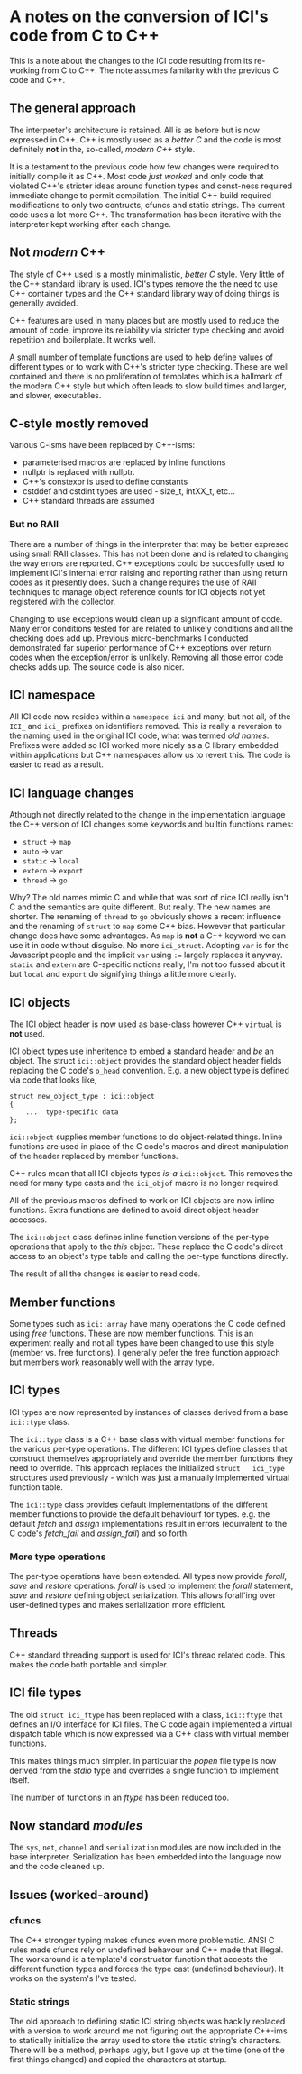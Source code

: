 # A notes on the conversion of ICI's code from C to C++

This is a  note about the changes  to the ICI code  resulting from its
re-working  from  C to  C++.  The  note  assumes familarity  with  the
previous C code and C++.

## The general approach

The interpreter's  architecture is retained.  All is as before  but is
now expressed in C++. C++ is mostly  used as a _better C_ and the code
is most definitely **not** in the, so-called, _modern C++_ style.

It is a  testament to the previous code how  few changes were required
to initially compile it as C++.  Most  code _just worked_ and only code
that violated  C++'s stricter  ideas around  function types  and const-ness
required immediate change to permit  compilation. The initial C++ build
required modifications  to only two contructs,  cfuncs and static strings.
The current code uses  a lot more C++.  The  transformation  has  been
iterative with  the  interpreter  kept working after each change.

## Not _modern_ C++

The style  of C++  used is  a mostly  minimalistic, _better  C_ style.
Very little of the C++ standard  library is used. ICI's types remove
the the need to use C++ container types and the C++ standard library
way of doing things is generally avoided.

C++ features are used in many places but are mostly used to reduce the
amount of code, improve its reliability via stricter type checking and
avoid repetition and boilerplate. It works well.

A small number of template functions are used to help define values of
different types  or to work  with C++'s stricter type  checking. These
are well contained and there is no proliferation of templates which is
a hallmark of the modern C++ style but which often leads to slow build
times and larger, and slower, executables.

## C-style mostly removed

Various C-isms have been replaced by C++-isms:

- parameterised macros are replaced by inline functions
- nullptr is replaced with nullptr.
- C++'s constexpr is used to define constants
- cstddef and cstdint types are used - size_t, intXX_t, etc...
- C++ standard threads are assumed

### But no RAII

There are a  number of things in the interpreter  that may be better
expresed using small RAII classes. This has not been done and is
related to changing the way errors are reported. C++ exceptions
could be succesfully used to implement ICI's internal error raising
and reporting rather than using return codes as it presently does.
Such a change requires the use of RAII techniques to manage object
reference counts for ICI objects not yet registered with the collector.

Changing to use exceptions would clean up a significant amount of
code. Many error conditions tested for are related to unlikely
conditions and all the checking does add up. Previous micro-benchmarks
I conducted demonstrated far superior performance of C++ exceptions
over return codes when the exception/error is unlikely. Removing
all those error code checks adds up. The source code is also nicer.

## ICI namespace

All ICI  code now resides within  a `namespace ici` and  many, but not
all, of the `ICI_` and `ici_` prefixes on identifiers removed. This is
really a reversion  to the naming used in the  original ICI code, what
was termed _old names_. Prefixes were  added so ICI worked more nicely
as a C  library embedded within applications but  C++ namespaces allow
us to revert this. The code is easier to read as a result.

## ICI language changes

Athough  not directly  related  to the  change  in the  implementation
language  the C++  version of  ICI changes  some keywords  and builtin
functions names:

- `struct` -> `map`
- `auto`   -> `var`
- `static` -> `local`
- `extern` -> `export`
- `thread` -> `go`

Why? The old names mimic C and  while that was sort of nice ICI really
isn't C  and the semantics  are quite  different. But really.  The new
names are shorter. The renaming of  `thread` to `go` obviously shows a
recent  influence and  the  renaming  of `struct`  to  `map` some  C++
bias. However that particular change does  have some advantages. As
`map` is **not** a C++ keyword we can use it in code without disguise.
No more `ici_struct`. Adopting `var` is for the Javascript people and
the implicit `var` using `:=` largely replaces it anyway. `static` and
`extern` are C-specific notions really, I'm not too fussed about it
but `local` and `export` do signifying things a little more clearly.

## ICI objects

The ICI object header is now used as base-class however C++ `virtual`
is **not** used.

ICI object types  use inheritence to embed a standard  header and _be_
an  object.  The  struct  `ici::object` provides  the standard  object
header fields replacing the C  code's `o_head` convention. E.g.  a new
object type is defined via code that looks like,

    struct new_object_type : ici::object
    {
        ...  type-specific data
    };

`ici::object` supplies member functions to do object-related things.
Inline functions are used in place of the C code's macros and
direct manipulation of the header replaced by member functions.

C++ rules mean that all ICI objects types _is-a_ `ici::object`.  This
removes the need for many type casts and the `ici_objof` macro is no
longer required.

All of the previous macros defined to work on ICI objects are now
inline functions. Extra functions are defined to avoid direct object
header accesses.

The `ici::object` class defines inline function versions of the
per-type operations that apply to the _this_ object. These replace the
C code's direct access to an object's type table and calling the
per-type functions directly.

The result of all the changes is easier to read code.

## Member functions

Some types such as `ici::array` have many operations the C code
defined using _free_ functions. These are now member functions.  This
is an experiment really and not all types have been changed to use this
style (member vs. free functions).  I generally pefer the free
function approach but members work reasonably well with the array
type.

## ICI types

ICI types are now represented by instances of classes derived from a
base `ici::type` class.

The `ici::type` class is a C++ base class with virtual member functions
for the  various per-type operations.  The different ICI types define
classes that construct  themselves appropriately and override the member
functions  they need  to override.  This approach replaces   the   initialized
`struct   ici_type`   structures   used previously - which was just a manually
implemented virtual function table.

The  `ici::type`  class  provides default  implementations  of  the
different member functions to provide  the default behaviourf for types.
e.g.  the default _fetch_ and _assign_ implementations result in errors
(equivalent to the C code's _fetch_fail_ and _assign_fail_) and so forth.

### More type operations

The per-type operations have been extended. All types now provide
_forall_, _save_ and _restore_ operations. _forall_ is used to
implement the _forall_ statement, _save_ and _restore_ defining
object serialization. This allows forall'ing over user-defined
types and makes serialization more efficient.

## Threads

C++ standard threading support is used for ICI's thread related
code. This makes the code both portable and simpler.

## ICI file types

The old `struct ici_ftype` has been replaced with a class,
`ici::ftype` that defines an I/O interface for ICI files.
The C code again implemented a virtual dispatch table
which is now expressed via a C++ class with virtual member
functions.

This makes things much simpler. In particular the _popen_ file
type is now derived from the _stdio_ type and overrides a single
function to implement itself.

The number of functions in an _ftype_ has been reduced too.

## Now standard _modules_

The `sys`, `net`, `channel` and `serialization` modules are now
included in the base interpreter. Serialization has been embedded
into the language now and the code cleaned up.

## Issues (worked-around)

### cfuncs

The C++ stronger typing makes cfuncs even more problematic. ANSI C
rules made cfuncs rely on undefined behavour and C++ made that
illegal. The workaround is a template'd constructor function that
accepts the different function types and forces the type cast
(undefined behaviour). It works on the system's I've tested.

### Static strings

The old approach to defining static ICI string objects was hackily
replaced with a version to work around me not figuring out the
appropriate C++-ims to statically initialize the array used to store
the static string's characters. There will be a method, perhaps ugly,
but I gave up at the time (one of the first things changed) and copied
the characters at startup.
